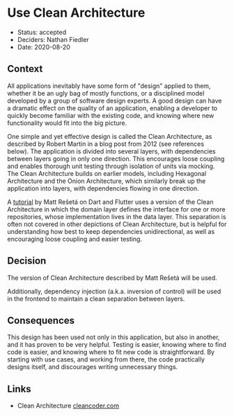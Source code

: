 # Use Clean Architecture

* Status: accepted
* Deciders: Nathan Fiedler
* Date: 2020-08-20

## Context

All applications inevitably have some form of "design" applied to them, whether it be an ugly bag of mostly functions, or a disciplined model developed by a group of software design experts. A good design can have a dramatic effect on the quality of an application, enabling a developer to quickly become familiar with the existing code, and knowing where new functionality would fit into the big picture.

One simple and yet effective design is called the Clean Architecture, as described by Robert Martin in a blog post from 2012 (see references below). The application is divided into several layers, with dependencies between layers going in only one direction. This encourages loose coupling and enables thorough unit testing through isolation of units via mocking. The Clean Architecture builds on earlier models, including Hexagonal Architecture and the Onion Architecture, which similarly break up the application into layers, with dependencies flowing in one direction.

A [tutorial](https://resocoder.com/2019/08/27/flutter-tdd-clean-architecture-course-1-explanation-project-structure/) by Matt Rešetá on Dart and Flutter uses a version of the Clean Architecture in which the domain layer defines the interface for one or more repositories, whose implementation lives in the data layer. This separation is often not covered in other depictions of Clean Architecture, but is helpful for understanding how best to keep dependencies unidirectional, as well as encouraging loose coupling and easier testing.

## Decision

The version of Clean Architecture described by Matt Rešetá will be used.

Additionally, dependency injection (a.k.a. inversion of control) will be used in the frontend to maintain a clean separation between layers.

## Consequences

This design has been used not only in this application, but also in another, and it has proven to be very helpful. Testing is easier, knowing where to find code is easier, and knowing where to fit new code is straightforward. By starting with use cases, and working from there, the code practically designs itself, and discourages writing unnecessary things.

## Links

* Clean Architecture [cleancoder.com](https://blog.cleancoder.com/uncle-bob/2012/08/13/the-clean-architecture.html)
